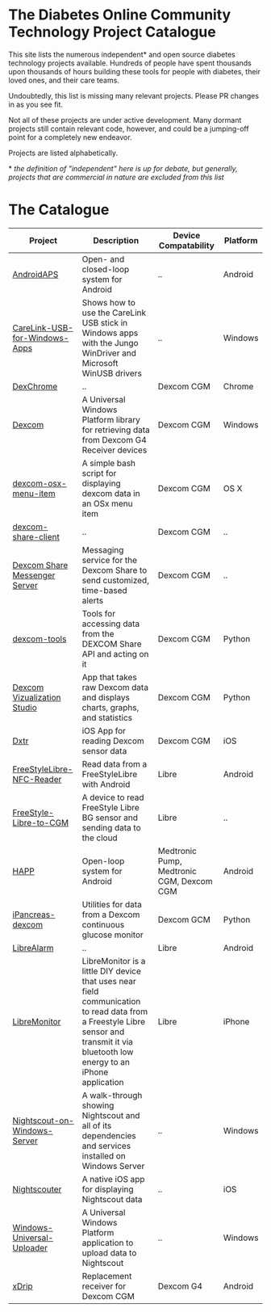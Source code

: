 # The Diabetes Online Community Technology Project Catalogue

This site lists the numerous independent\* and open source diabetes technology projects available. Hundreds of people have spent thousands upon thousands of hours building these tools for people with diabetes, their loved ones, and their care teams.

Undoubtedly, this list is missing many relevant projects. Please PR changes in as you see fit.

Not all of these projects are under active development. Many dormant projects still contain relevant code, however, and could be a jumping-off point for a completely new endeavor.

Projects are listed alphabetically.

\* _the definition of "independent" here is up for debate, but generally, projects that are commercial in nature are excluded from this list_

# The Catalogue

Project | Description | Device Compatability | Platform
------- | ----------- | -------------------- | --------
[AndroidAPS](https://github.com/MilosKozak/AndroidAPS) | Open- and closed-loop system for Android | .. | Android
[CareLink-USB-for-Windows-Apps](https://github.com/jaylagorio/CareLink-USB-for-Windows-Apps) | Shows how to use the CareLink USB stick in Windows apps with the Jungo WinDriver and Microsoft WinUSB drivers | .. | Windows
[DexChrome](https://github.com/cobbs-totem/DexChrome) | .. | Dexcom CGM | Chrome
[Dexcom](https://github.com/jaylagorio/Dexcom) | A Universal Windows Platform library for retrieving data from Dexcom G4 Receiver devices | Dexcom CGM | Windows
[dexcom-osx-menu-item](https://github.com/DanGodfrey/dexcom-osx-menu-item) | A simple bash script for displaying dexcom data in an OSx menu item | Dexcom CGM | OS X
[dexcom-share-client](https://github.com/PokerGuy/dexcom-share-client) | .. | Dexcom CGM | ..
[Dexcom Share Messenger Server](https://github.com/PokerGuy/dexcom-share-messenger) | Messaging service for the Dexcom Share to send customized, time-based alerts | Dexcom CGM | ..
[dexcom-tools](https://github.com/jerm/dexcom-tools) | Tools for accessing data from the DEXCOM Share API and acting on it | Dexcom CGM | Python
[Dexcom Vizualization Studio](https://github.com/mattmahowald/dexcom-visualization-studio) | App that takes raw Dexcom data and displays charts, graphs, and statistics | Dexcom CGM | Python
[Dxtr](https://github.com/dirkfabisch/Dxtr) | iOS App for reading Dexcom sensor data | Dexcom CGM | iOS
[FreeStyleLibre-NFC-Reader](https://github.com/vicktor/FreeStyleLibre-NFC-Reader) | Read data from a FreeStyleLibre with Android | Libre | Android
[FreeStyle-Libre-to-CGM](https://github.com/gyordanov2000/FreeStyle-Libre-to-CGM) | A device to read FreeStyle Libre BG sensor and sending data to the cloud | Libre | ..
[HAPP](https://github.com/timomer/HAPP) | Open-loop system for Android | Medtronic Pump, Medtronic CGM, Dexcom CGM | Android
[iPancreas-dexcom](https://github.com/jebeck/iPancreas-dexcom) | Utilities for data from a Dexcom continuous glucose monitor | Dexcom GCM | Python
[LibreAlarm](https://github.com/pimpimmi/LibreAlarm) | .. | Libre | Android
[LibreMonitor](https://github.com/UPetersen/LibreMonitor) | LibreMonitor is a little DIY device that uses near field communication to read data from a Freestyle Libre sensor and transmit it via bluetooth low energy to an iPhone application | Libre | iPhone
[Nightscout-on-Windows-Server](https://github.com/jaylagorio/Nightscout-on-Windows-Server) | A walk-through showing Nightscout and all of its dependencies and services installed on Windows Server | .. | Windows
[Nightscouter](https://github.com/someoneAnyone/Nightscouter) | A native iOS app for displaying Nightscout data | .. | iOS
[Windows-Universal-Uploader](https://github.com/jaylagorio/Windows-Universal-Uploader) | A Universal Windows Platform application to upload data to Nightscout | .. | Windows
[xDrip](https://github.com/StephenBlackWasAlreadyTaken/xDrip) | Replacement receiver for Dexcom CGM | Dexcom G4 | Android



